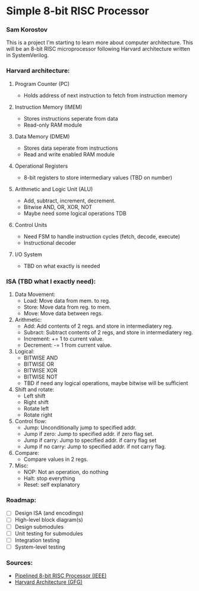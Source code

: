 # Simple 8-bit RISC Processor
### Sam Korostov
This is a project I'm starting to learn more about computer architecture.
This will be an 8-bit RISC microprocessor following Harvard architecture written
in SystemVerilog.

### Harvard architecture:
1. Program Counter (PC)
    - Holds address of next instruction to fetch from instruction memory
2. Instruction Memory (IMEM)
    - Stores instructions seperate from data
    - Read-only RAM module
3. Data Memory (DMEM)
    - Stores data seperate from instructions
    - Read and write enabled RAM module
5. Operational Registers
    - 8-bit registers to store intermediary values (TBD on number)
6. Arithmetic and Logic Unit (ALU)
    - Add, subtract, increment, decrement.
    - Bitwise AND, OR, XOR, NOT
    - Maybe need some logical operations TDB

7. Control Units
    - Need FSM to handle instruction cycles (fetch, decode, execute)
    - Instructional decoder

8. I/O System
    - TBD on what exactly is needed

### ISA (TBD what I exactly need):
1. Data Movement:
    - Load: Move data from mem. to reg.
    - Store: Move data from reg. to mem.
    - Move: Move data between regs.
2. Arithmetic:
    - Add: Add contents of 2 regs. and store in intermediatery reg.
    - Subract: Subtract contents of 2 regs, and store in intermediatery reg.
    - Increment: += 1 to current value.
    - Decrement: -= 1 from current value.
3. Logical:
    - BITWISE AND
    - BITWISE OR
    - BITWISE XOR
    - BITWISE NOT
    - TBD if need any logical operations, maybe bitwise will be sufficient
4. Shift and rotate:
    - Left shift
    - Right shift
    - Rotate left
    - Rotate right
5. Control flow:
    - Jump: Unconditionally jump to specified addr.
    - Jump if zero: Jump to specified addr. if zero flag set.
    - Jump if carry: Jump to specified addr. if carry flag set
    - Jump if no carry: Jump to specified addr. if not carry flag.
6. Compare:
    - Compare values in 2 regs.
7. Misc:
    - NOP: Not an operation, do nothing
    - Halt: stop everything
    - Reset: self explanatory


### Roadmap:
- [ ] Design ISA (and encodings)
- [ ] High-level block diagram(s)
- [ ] Design submodules
- [ ] Unit testing for submodules
- [ ] Integration testing
- [ ] System-level testing 

### Sources:
- [Pipelined 8-bit RISC Processor (IEEE)](https://ieeexplore.ieee.org/document/7808194)
- [Harvard Architecture (GFG)](https://www.geeksforgeeks.org/harvard-architecture/)

